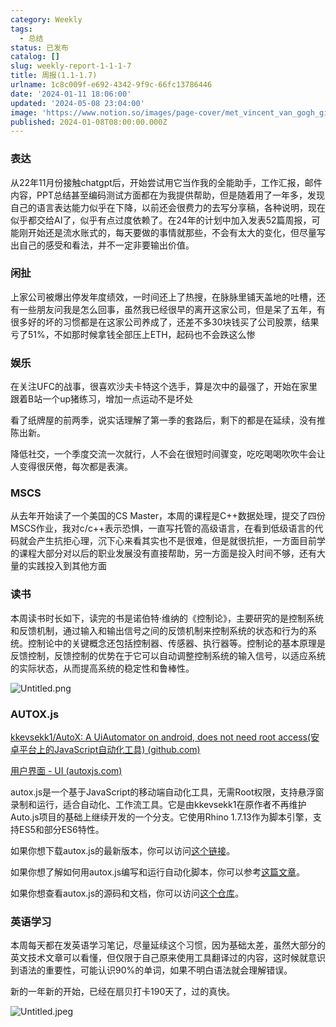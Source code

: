```yaml
---
category: Weekly
tags:
  - 总结
status: 已发布
catalog: []
slug: weekly-report-1-1-1-7
title: 周报(1.1-1.7)
urlname: 1c8c009f-e692-4342-9f9c-66fc13786446
date: '2024-01-11 18:06:00'
updated: '2024-05-08 23:04:00'
image: 'https://www.notion.so/images/page-cover/met_vincent_van_gogh_ginoux.jpg'
published: 2024-01-08T08:00:00.000Z
---
```


### 表达


从22年11月份接触chatgpt后，开始尝试用它当作我的全能助手，工作汇报，邮件内容，PPT总结甚至编码测试方面都在为我提供帮助，但是随着用了一年多，发现自己的语言表达能力似乎在下降，以前还会很费力的去写分享稿，各种说明，现在似乎都交给AI了，似乎有点过度依赖了。在24年的计划中加入发表52篇周报，可能刚开始还是流水账式的，每天要做的事情就那些，不会有太大的变化，但尽量写出自己的感受和看法，并不一定非要输出价值。


### 闲扯


上家公司被爆出停发年度绩效，一时间还上了热搜，在脉脉里铺天盖地的吐槽，还有一些朋友问我是怎么回事，虽然我已经很早的离开这家公司，但是呆了五年，有很多好的坏的习惯都是在这家公司养成了，还差不多30块钱买了公司股票，结果亏了51%，不如那时候拿钱全部压上ETH，起码也不会跌这么惨


### 娱乐


在关注UFC的战事，很喜欢沙夫卡特这个选手，算是次中的最强了，开始在家里跟着B站一个up猪练习，增加一点运动不是坏处


看了纸牌屋的前两季，说实话理解了第一季的套路后，剩下的都是在延续，没有推陈出新。


降低社交，一个季度交流一次就行，人不会在很短时间骤变，吃吃喝喝吹吹牛会让人变得很厌倦，每次都是表演。


### MSCS


从去年开始读了一个美国的CS Master，本周的课程是C++数据处理，提交了四份MSCS作业，我对c/c++表示恐惧，一直写托管的高级语言，在看到低级语言的代码就会产生抗拒心理，沉下心来看其实也不是很难，但是就很抗拒，一方面目前学的课程大部分对以后的职业发展没有直接帮助，另一方面是投入时间不够，还有大量的实践投入到其他方面


### 读书


本周读书时长如下，读完的书是诺伯特·维纳的《控制论》，主要研究的是控制系统和反馈机制，通过输入和输出信号之间的反馈机制来控制系统的状态和行为的系统。控制论中的关键概念还包括控制器、传感器、执行器等。控制论的基本原理是反馈控制，反馈控制的优势在于它可以自动调整控制系统的输入信号，以适应系统的实际状态，从而提高系统的稳定性和鲁棒性。


![Untitled.png](https://prod-files-secure.s3.us-west-2.amazonaws.com/5d24fe63-e567-4804-86f9-9fdc62e13082/4d744901-b410-4924-8554-36cce6e9aab7/Untitled.png?X-Amz-Algorithm=AWS4-HMAC-SHA256&X-Amz-Content-Sha256=UNSIGNED-PAYLOAD&X-Amz-Credential=ASIAZI2LB466WRZJPOSP%2F20250408%2Fus-west-2%2Fs3%2Faws4_request&X-Amz-Date=20250408T213510Z&X-Amz-Expires=3600&X-Amz-Security-Token=IQoJb3JpZ2luX2VjEAYaCXVzLXdlc3QtMiJGMEQCIG4d975RNfhOOL9EFfKjwuQtFiOQeb2%2BkOmsK8IyIgliAiAtnIB7xbCPHUZiCuPtKf1ownovD9A%2BBSDR7wWofIDonSr%2FAwh%2FEAAaDDYzNzQyMzE4MzgwNSIMx3nDVzVHLv47A2Y1KtwDy%2BAqVHcn4b593FG9G6F2wpUmRKBctjRp7q3NTHNc3yVL%2FEVedouDCqVKsJx9cMkWVm74ooPq6b1VFZ78WCVL7bmtgv9e06tLkmTBgU2uJPMRSHwQyGvIxVPe9jA3CBqBUhySjbXKyOTCyskfgHCyo20nMrjzbOI2MrADmFWYPn%2ByE00rx0e59CzsxyJMD%2FYBcCpZdC2zNPDoFwwyqxh1ezPSfHUzNK9%2FVArwLfGcnmAMA5H1XiELK9Q3aL3tK1%2BS52QBnMs355iacrU2XPRRr0eWdW4Q5C2d6r0MPesv6Jk9joZiJyT106%2FI2L97ZAMYkirg4wdQ9UHJFVjcCZJ7YM%2BKsqm5kAfBKk2EJ8QJaDSJ6grEyHcmm6IuDd1vrxVbMQitWb0tv7r6gh2kSIfhwJB13ATRT1UJDphGLuXlTasIoXpcOJjneepYb5QDK4zYooq7%2Ffd6yTND2Vbrn%2BoZ1m035FyimzUMf72TrcUZIUQIsuynbRB43NOVUoafWMimrqOGY6qkoUy2nUTFnahb%2BxlbS%2BmV%2FVDyPYza8Xdzkt1UCactI2g1Yy7HOgx0UYZRkBgZMgmoe91EJ6xZnIYR%2FcYTrKNV%2BEXen0DsTsBCqdHywS2Eee%2F8SXmT5pgwk6jWvwY6pgFR%2BY6CHF0Q705EOfZfKEbtuAGPQYDDAPgn2O9E%2BazOEaCYndtpehSw32ilFT60btEUokFEjzUD%2FqE12r3bqzC1NvDiov6mAQ%2BU%2BIQK8YBu%2BorLkGK21JNJ1Rlmw8wkwMul0GDDbCSbSupEFbtlk2d0Nf8rUO7sp9r5BHxzqbA9M0nlVMnrmii%2BXjtQ%2B%2B6JCRfwGjDGDuhEXt8QWoJ6S%2Bx4%2F6XLAARd&X-Amz-Signature=11af79f11405be8a071dabf4be4f49b373eeebb8ea20a23a5210187e4c66d6c0&X-Amz-SignedHeaders=host&x-id=GetObject)


### AUTOX.js


[kkevsekk1/AutoX: A UiAutomator on android, does not need root access(安卓平台上的JavaScript自动化工具) (github.com)](https://github.com/kkevsekk1/AutoX)


[用户界面 - UI (autoxjs.com)](http://doc.autoxjs.com/#/ui)


autox.js是一个基于JavaScript的移动端自动化工具，无需Root权限，支持悬浮窗录制和运行，适合自动化、工作流工具。它是由kkevsekk1在原作者不再维护Auto.js项目的基础上继续开发的一个分支。它使用Rhino 1.7.13作为脚本引擎，支持ES5和部分ES6特性。


如果你想下载autox.js的最新版本，你可以访问[这个链接](https://github.com/kkevsekk1/AutoX/releases)。


如果你想了解如何用autox.js编写和运行自动化脚本，你可以参考[这篇文章](https://www.cnblogs.com/ghj1976/p/autoxjs.html)。


如果你想查看autox.js的源码和文档，你可以访问[这个仓库](https://github.com/kkevsekk1/AutoX)。


### 英语学习


本周每天都在发英语学习笔记，尽量延续这个习惯，因为基础太差，虽然大部分的英文技术文章可以看懂，但仅限于自己原来使用工具翻译过的内容，这时候就意识到语法的重要性，可能认识90%的单词，如果不明白语法就会理解错误。


新的一年新的开始，已经在扇贝打卡190天了，过的真快。


![Untitled.jpeg](https://prod-files-secure.s3.us-west-2.amazonaws.com/5d24fe63-e567-4804-86f9-9fdc62e13082/c04d3014-4bd3-4142-a613-19220f0a3512/Untitled.jpeg?X-Amz-Algorithm=AWS4-HMAC-SHA256&X-Amz-Content-Sha256=UNSIGNED-PAYLOAD&X-Amz-Credential=ASIAZI2LB466WRZJPOSP%2F20250408%2Fus-west-2%2Fs3%2Faws4_request&X-Amz-Date=20250408T213510Z&X-Amz-Expires=3600&X-Amz-Security-Token=IQoJb3JpZ2luX2VjEAYaCXVzLXdlc3QtMiJGMEQCIG4d975RNfhOOL9EFfKjwuQtFiOQeb2%2BkOmsK8IyIgliAiAtnIB7xbCPHUZiCuPtKf1ownovD9A%2BBSDR7wWofIDonSr%2FAwh%2FEAAaDDYzNzQyMzE4MzgwNSIMx3nDVzVHLv47A2Y1KtwDy%2BAqVHcn4b593FG9G6F2wpUmRKBctjRp7q3NTHNc3yVL%2FEVedouDCqVKsJx9cMkWVm74ooPq6b1VFZ78WCVL7bmtgv9e06tLkmTBgU2uJPMRSHwQyGvIxVPe9jA3CBqBUhySjbXKyOTCyskfgHCyo20nMrjzbOI2MrADmFWYPn%2ByE00rx0e59CzsxyJMD%2FYBcCpZdC2zNPDoFwwyqxh1ezPSfHUzNK9%2FVArwLfGcnmAMA5H1XiELK9Q3aL3tK1%2BS52QBnMs355iacrU2XPRRr0eWdW4Q5C2d6r0MPesv6Jk9joZiJyT106%2FI2L97ZAMYkirg4wdQ9UHJFVjcCZJ7YM%2BKsqm5kAfBKk2EJ8QJaDSJ6grEyHcmm6IuDd1vrxVbMQitWb0tv7r6gh2kSIfhwJB13ATRT1UJDphGLuXlTasIoXpcOJjneepYb5QDK4zYooq7%2Ffd6yTND2Vbrn%2BoZ1m035FyimzUMf72TrcUZIUQIsuynbRB43NOVUoafWMimrqOGY6qkoUy2nUTFnahb%2BxlbS%2BmV%2FVDyPYza8Xdzkt1UCactI2g1Yy7HOgx0UYZRkBgZMgmoe91EJ6xZnIYR%2FcYTrKNV%2BEXen0DsTsBCqdHywS2Eee%2F8SXmT5pgwk6jWvwY6pgFR%2BY6CHF0Q705EOfZfKEbtuAGPQYDDAPgn2O9E%2BazOEaCYndtpehSw32ilFT60btEUokFEjzUD%2FqE12r3bqzC1NvDiov6mAQ%2BU%2BIQK8YBu%2BorLkGK21JNJ1Rlmw8wkwMul0GDDbCSbSupEFbtlk2d0Nf8rUO7sp9r5BHxzqbA9M0nlVMnrmii%2BXjtQ%2B%2B6JCRfwGjDGDuhEXt8QWoJ6S%2Bx4%2F6XLAARd&X-Amz-Signature=f1b0f8129e9ea0b82d556441bfa69b4d6d6c20e60d1573563f995066905d9ba1&X-Amz-SignedHeaders=host&x-id=GetObject)


